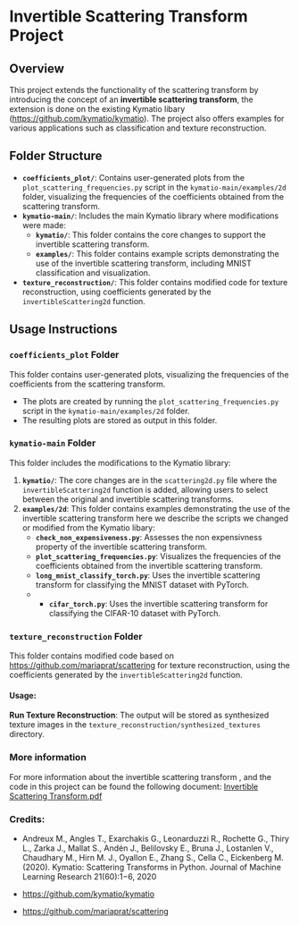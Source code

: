 
# Invertible Scattering Transform Project

## Overview

This project extends the functionality of the scattering transform by introducing the concept of an **invertible scattering transform**, the extension is done on the existing Kymatio libary (https://github.com/kymatio/kymatio). The project also  offers examples for various applications such as classification and texture reconstruction.

## Folder Structure

- **`coefficients_plot/`**: Contains user-generated plots from the `plot_scattering_frequencies.py` script in the `kymatio-main/examples/2d` folder, visualizing the frequencies of the coefficients obtained from the scattering transform.
- **`kymatio-main/`**: Includes the main Kymatio library where modifications were made:
  - **`kymatio/`**: This folder contains the core changes to support the invertible scattering transform.
  - **`examples/`**: This folder contains example scripts demonstrating the use of the invertible scattering transform, including MNIST classification and visualization.
- **`texture_reconstruction/`**: This folder contains modified code for texture reconstruction, using coefficients generated by the `invertibleScattering2d` function.

## Usage Instructions

### `coefficients_plot` Folder
This folder contains user-generated plots, visualizing the frequencies of the coefficients from the scattering transform.

- The plots are created by running the `plot_scattering_frequencies.py` script in the `kymatio-main/examples/2d` folder.
- The resulting plots are stored as output in this folder.

### `kymatio-main` Folder

This folder includes the modifications to the Kymatio library:
1. **`kymatio/`**: The core changes are in the `scattering2d.py` file where the `invertibleScattering2d` function is added, allowing users to select between the original and invertible scattering transforms.
2. **`examples/2d`**: This folder contains examples demonstrating the use of the invertible scattering transform here we describe the scripts we changed or modified from the Kymatio libary:
   - **`check_non_expensiveness.py`**: Assesses the non expensivness property of the invertible scattering transform.
   - **`plot_scattering_frequencies.py`**: Visualizes the frequencies of the coefficients obtained from the invertible scattering transform.
   - **`long_mnist_classify_torch.py`**: Uses the invertible scattering transform for classifying the MNIST dataset with PyTorch.
   - - **`cifar_torch.py`**: Uses the invertible scattering transform for classifying the CIFAR-10 dataset with PyTorch.

### `texture_reconstruction` Folder

This folder contains modified code based on https://github.com/mariaprat/scattering for texture reconstruction, using the coefficients generated by the `invertibleScattering2d` function.

#### Usage:
 **Run Texture Reconstruction**:  The output will be stored as synthesized texture images in the `texture_reconstruction/synthesized_textures` directory.

### More information
For more information about the invertible scattering transform , and the code in this project can be found the following document: [Invertible Scattering Transform.pdf](https://github.com/BenjiMaYonez/invertible-scattering-transform/blob/main/Invertible%20Scattering%20Transform.pdf)

### Credits:
* Andreux M., Angles T., Exarchakis G., Leonarduzzi R., Rochette G., Thiry L., Zarka J., Mallat S., Andén J., Belilovsky E., Bruna J., Lostanlen V., Chaudhary M., Hirn M. J., Oyallon E., Zhang S., Cella C., Eickenberg M. (2020). Kymatio: Scattering Transforms in Python. Journal of Machine Learning Research 21(60):1−6, 2020

* https://github.com/kymatio/kymatio

* https://github.com/mariaprat/scattering

